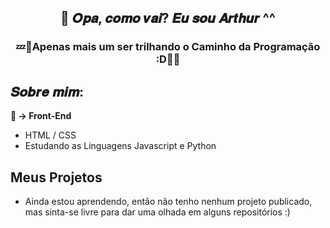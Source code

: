 <h2 align="center">👋 𝑶𝒑𝒂, 𝒄𝒐𝒎𝒐 𝒗𝒂𝒊? 𝑬𝒖 𝒔𝒐𝒖 𝑨𝒓𝒕𝒉𝒖𝒓 ^^ </h2>
<h3 align="center"> 
💤📿Apenas mais um ser trilhando o Caminho da Programação :D📿💤
 </h3>
<h2> 𝑺𝒐𝒃𝒓𝒆 𝒎𝒊𝒎: </h2> 

<p> 
  <strong> 📌 → Front-End </strong>
</p>
<ul>
  <li> HTML / CSS
  <li> Estudando as Linguagens Javascript e Python
</ul>   

<h2> Meus Projetos </h2>

<ul>
  <li> Ainda estou aprendendo, então não tenho nenhum projeto publicado, mas sinta-se livre para dar uma olhada em alguns repositórios :)
